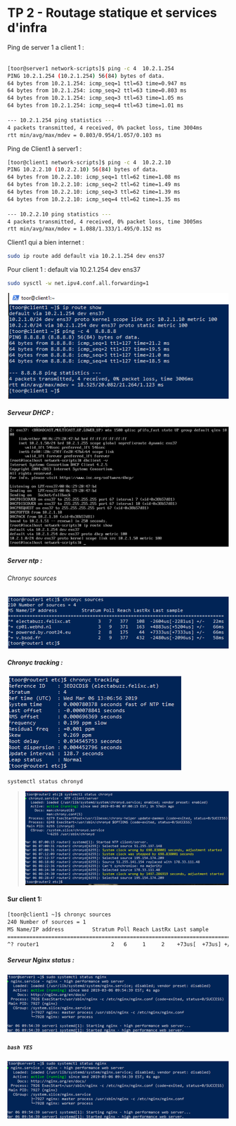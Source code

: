# TP 2 - Routage statique et services d'infra

Ping de server 1 a client 1 :

```bash

[toor@server1 network-scripts]$ ping -c 4  10.2.1.254
PING 10.2.1.254 (10.2.1.254) 56(84) bytes of data.
64 bytes from 10.2.1.254: icmp_seq=1 ttl=63 time=0.947 ms
64 bytes from 10.2.1.254: icmp_seq=2 ttl=63 time=0.803 ms
64 bytes from 10.2.1.254: icmp_seq=3 ttl=63 time=1.05 ms
64 bytes from 10.2.1.254: icmp_seq=4 ttl=63 time=1.01 ms

--- 10.2.1.254 ping statistics ---
4 packets transmitted, 4 received, 0% packet loss, time 3004ms
rtt min/avg/max/mdev = 0.803/0.954/1.057/0.103 ms

```



Ping de Client1 à server1 :

```bash
[toor@client1 network-scripts]$ ping -c 4  10.2.2.10
PING 10.2.2.10 (10.2.2.10) 56(84) bytes of data.
64 bytes from 10.2.2.10: icmp_seq=1 ttl=62 time=1.08 ms
64 bytes from 10.2.2.10: icmp_seq=2 ttl=62 time=1.49 ms
64 bytes from 10.2.2.10: icmp_seq=3 ttl=62 time=1.39 ms
64 bytes from 10.2.2.10: icmp_seq=4 ttl=62 time=1.35 ms

--- 10.2.2.10 ping statistics ---
4 packets transmitted, 4 received, 0% packet loss, time 3005ms
rtt min/avg/max/mdev = 1.088/1.333/1.495/0.152 ms
```

Client1 qui a bien internet :
```bash
sudo ip route add default via 10.2.1.254 dev ens37
```

Pour client 1 : default via 10.2.1.254 dev ens37
```bash
sudo sysctl -w net.ipv4.conf.all.forwarding=1
```


![Alt text](https://github.com/BouBooo/CCNA1/blob/master/tp_2/img/ccna2_1.PNG?raw=true "")

##### Serveur DHCP :

![Alt text](https://github.com/BouBooo/CCNA1/blob/master/tp_2/img/ccna2_2.PNG?raw=true "")



##### Server ntp :
###### Chronyc sources

![Alt text](https://github.com/BouBooo/CCNA1/blob/master/tp_2/img/ccna2_3.PNG?raw=true "")


##### Chronyc tracking :

![Alt text](https://github.com/BouBooo/CCNA1/blob/master/tp_2/img/ccna2_4.PNG?raw=true "")

```bash
systemctl status chronyd
```

> ![Alt text](https://github.com/BouBooo/CCNA1/blob/master/tp_2/img/ccna2_5.PNG?raw=true "")



#### Sur client 1:
```bash
[toor@client1 ~]$ chronyc sources
240 Number of sources = 1
MS Name/IP address         Stratum Poll Reach LastRx Last sample               
===============================================================================
^? router1                       2   6     1     2    +73us[  +73us] +/-   23ms
```

##### Serveur Nginx status :

![Alt text](https://github.com/BouBooo/CCNA1/blob/master/tp_2/img/ccna2_6.PNG?raw=true "")


##### ```bash YES```


![Alt text](https://github.com/BouBooo/CCNA1/blob/master/tp_2/img/ccna2_6.PNG?raw=true "")


